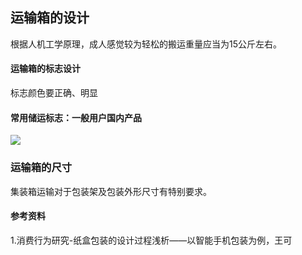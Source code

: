 ## 运输箱的设计



根据人机工学原理，成人感觉较为轻松的搬运重量应当为15公斤左右。

#### 运输箱的标志设计
标志颜色要正确、明显
#### 常用储运标志：一般用户国内产品
![](http://7xuaul.com1.z0.glb.clouddn.com/2281d56fb10e6632b5a5d896887144f8.png)

### 运输箱的尺寸
集装箱运输对于包装架及包装外形尺寸有特别要求。




#### 参考资料
1.消费行为研究-纸盒包装的设计过程浅析——以智能手机包装为例，王可
